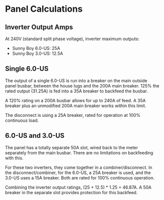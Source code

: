 # Panel Calculations

## Inverter Output Amps
At 240V (standard split phase voltage), inverter maximum outputs:

* Sunny Boy 6.0-US: 25A
* Sunny Boy 3.0-US: 12.5A

## Single 6.0-US
The output of a single 6.0-US is run into a breaker on the main outside panel busbar, between the house lugs and the 200A main breaker.  125% the rated output (31.25A) is fed into a 35A breaker to backfeed the busbar.

A 120% rating on a 200A busbar allows for up to 240A of feed.  A 35A breaker plus an unmodified 200A main breaker works within this limit.

The disconnect is using a 25A breaker, rated for operation at 100% continuous load.


## 6.0-US and 3.0-US
The panel has a totally separate 50A slot, wired back to the meter separately from the main busbar.  There are no limitations on backfeeding with this.

For these two inverters, they come together in a combiner/disconnect.  In the disconnect/combiner, for the 6.0-US, a 25A breaker is used, and the 3.0-US uses a 15A breaker.  Both are rated for 100% continuous operation.

Combining the inverter output ratings, (25 + 12.5) * 1.25 = 46.87A.  A 50A breaker in the separate slot provides protection for this backfeed.